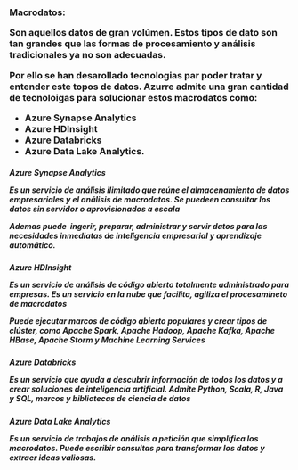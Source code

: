 <H3> Macrodatos:

Son aquellos datos de gran volúmen. Estos tipos de dato son tan grandes que las formas de procesamiento y análisis tradicionales ya no son adecuadas. 

Por ello se han desarollado tecnologias par poder tratar y entender este topos de datos. Azurre admite una gran cantidad de tecnoloigas para solucionar estos macrodatos como: 
- Azure Synapse Analytics
- Azure HDInsight
- Azure Databricks
- Azure Data Lake Analytics.

<h5> Azure Synapse Analytics

Es un servicio de análisis ilimitado que reúne el almacenamiento de datos empresariales y el análisis de macrodatos. Se puedeen consultar los datos sin servidor o aprovisionados a escala

Ademas puede  ingerir, preparar, administrar y servir datos para las necesidades inmediatas de inteligencia empresarial y aprendizaje automático.

<h5> Azure HDInsight

Es un servicio de análisis de código abierto totalmente administrado para empresas. Es un servicio en la nube que facilita, agiliza el procesamineto de macrodatos

Puede ejecutar marcos de código abierto populares y crear tipos de clúster, como Apache Spark, Apache Hadoop, Apache Kafka, Apache HBase, Apache Storm y Machine Learning Services

<h5> Azure Databricks

Es un servicio que ayuda a descubrir información de todos los datos y a crear soluciones de inteligencia artificial. Admite Python, Scala, R, Java y SQL, marcos y bibliotecas de ciencia de datos

<h5> Azure Data Lake Analytics

Es un servicio de trabajos de análisis a petición que simplifica los macrodatos.  Puede escribir consultas para transformar los datos y extraer ideas valiosas.